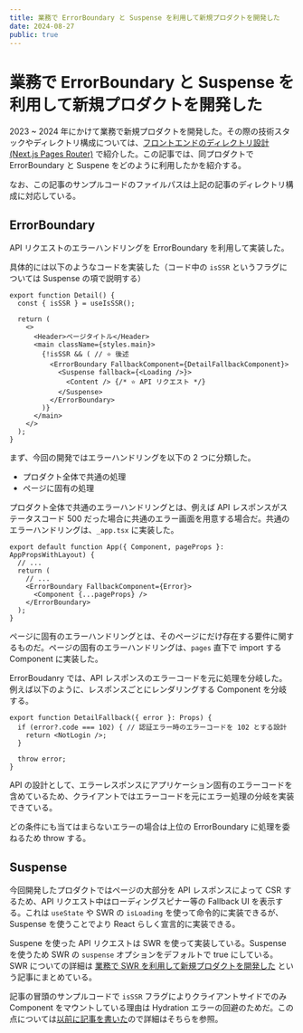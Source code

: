 ```yaml
---
title: 業務で ErrorBoundary と Suspense を利用して新規プロダクトを開発した
date: 2024-08-27
public: true
---
```


# 業務で ErrorBoundary と Suspense を利用して新規プロダクトを開発した

2023 ~ 2024 年にかけて業務で新規プロダクトを開発した。その際の技術スタックやディレクトリ構成については、[フロントエンドのディレクトリ設計 (Next.js Pages Router)](https://blog.yn2011.com/posts/2024-08-23-nextjs-fe-directory) で紹介した。この記事では、同プロダクトで ErrorBoundary と Suspene をどのように利用したかを紹介する。

なお、この記事のサンプルコードのファイルパスは上記の記事のディレクトリ構成に対応している。

## ErrorBoundary

API リクエストのエラーハンドリングを ErrorBoundary を利用して実装した。

具体的には以下のようなコードを実装した（コード中の `isSSR` というフラグについては Suspense の項で説明する）

```tsx:features/detail/components/Detail.tsx
export function Detail() {
  const { isSSR } = useIsSSR();

  return (
    <>
      <Header>ページタイトル</Header>
      <main className={styles.main}>
        {!isSSR && ( // ⭐ 後述
          <ErrorBoundary FallbackComponent={DetailFallbackComponent}>
            <Suspense fallback={<Loading />}>
              <Content /> {/* ⭐ API リクエスト */}
            </Suspense>
          </ErrorBoundary>
        )}
      </main>
    </>
  );
}
```

まず、今回の開発ではエラーハンドリングを以下の 2 つに分類した。

- プロダクト全体で共通の処理
- ページに固有の処理

プロダクト全体で共通のエラーハンドリングとは、例えば API レスポンスがステータスコード 500 だった場合に共通のエラー画面を用意する場合だ。共通のエラーハンドリングは、`_app.tsx` に実装した。

```tsx:pages/_app.tsx
export default function App({ Component, pageProps }: AppPropsWithLayout) {
  // ...
  return (
    // ...
    <ErrorBoundary FallbackComponent={Error}>
      <Component {...pageProps} />
    </ErrorBoundary>
  );
}
```

ページに固有のエラーハンドリングとは、そのページにだけ存在する要件に関するものだ。ページの固有のエラーハンドリングは、`pages` 直下で import する Component に実装した。

ErrorBoudanry では、API レスポンスのエラーコードを元に処理を分岐した。例えば以下のように、レスポンスごとにレンダリングする Component を分岐する。

```tsx:features/detail/components/DetailFallback.tsx
export function DetailFallback({ error }: Props) {
  if (error?.code === 102) { // 認証エラー時のエラーコードを 102 とする設計
    return <NotLogin />;
  }

  throw error;
}
```

API の設計として、エラーレスポンスにアプリケーション固有のエラーコードを含めているため、クライアントではエラーコードを元にエラー処理の分岐を実装できている。

どの条件にも当てはまらないエラーの場合は上位の ErrorBoundary に処理を委ねるため throw する。

## Suspense

今回開発したプロダクトではページの大部分を API レスポンスによって CSR するため、API リクエスト中はローディングスピナー等の Fallback UI を表示する。これは `useState` や SWR の `isLoading` を使って命令的に実装できるが、Suspense を使うことでより React らしく宣言的に実装できる。

Suspene を使った API リクエストは SWR を使って実装している。Suspense を使うため SWR の `suspense` オプションをデフォルトで true にしている。SWR についての詳細は [業務で SWR を利用して新規プロダクトを開発した](https://blog.yn2011.com/posts/2024-09-24-nextjs-swr) という記事にまとめている。

記事の冒頭のサンプルコードで `isSSR` フラグによりクライアントサイドでのみ Component をマウントしている理由は Hydration エラーの回避のためだ。この点については[以前に記事を書いた](https://blog.yn2011.com/posts/2023-10-27-swr-request-hydration-errror)ので詳細はそちらを参照。

